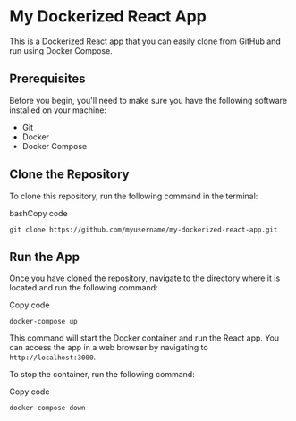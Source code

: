 # My Dockerized React App

This is a Dockerized React app that you can easily clone from GitHub and run using Docker Compose.

## Prerequisites

Before you begin, you'll need to make sure you have the following software installed on your machine:

- Git
- Docker
- Docker Compose

## Clone the Repository

To clone this repository, run the following command in the terminal:

bashCopy code

`git clone https://github.com/myusername/my-dockerized-react-app.git`


## Run the App

Once you have cloned the repository, navigate to the directory where it is located and run the following command:

Copy code

`docker-compose up`

This command will start the Docker container and run the React app. You can access the app in a web browser by navigating to `http://localhost:3000`.

To stop the container, run the following command:

Copy code

`docker-compose down`
